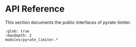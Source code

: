 # API Reference
This section documents the public interfaces of pyrate-limiter.

<!-- Module docs will be generated at build time by sphinx-apidoc -->
```{toctree}
:glob: true
:maxdepth: 2
modules/pyrate_limiter.*
```
